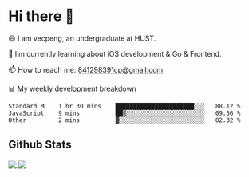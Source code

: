 
# Hi there 👋
😄 I am vecpeng, an undergraduate at HUST.

🌱 I’m currently learning about iOS development & Go & Frontend.

📫 How to reach me: 841298391cp@gmail.com

📊 My weekly development breakdown
<!--START_SECTION:waka-->

```text
Standard ML   1 hr 30 mins    ██████████████████████░░░   88.12 %
JavaScript    9 mins          ██▒░░░░░░░░░░░░░░░░░░░░░░   09.56 %
Other         2 mins          ▓░░░░░░░░░░░░░░░░░░░░░░░░   02.32 %
```

<!--END_SECTION:waka-->

## Github Stats
<a href="https://github.com/anuraghazra/github-readme-stats">
  <img align="center" src="https://github-readme-stats.vercel.app/api?username=vecpeng&count_private=true&hide=stars" />
</a>
<a href="https://github.com/anuraghazra/convoychat">
  <img align="center" src="https://github-readme-stats.vercel.app/api/top-langs/?username=vecpeng&layout=compact" />
</a>
